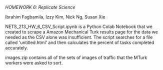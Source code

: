 *HOMEWORK 6: Replicate Science*

Ibrahim Fagbamila, Izzy Kim, Nick Ng, Susan Xie


NETS_213_HW_6_CSV_Script.ipynb is a Python Colab Notebook that we created to scrape a Amazon Mechanical Turk results page for the data we needed as the CSV alone was insufficient. The script searches for a file called 'untitled.html' and then calculates the percent of tasks completed accurately.

images.zip contains all of the sets of images of traffic that the MTurk workers were asked to sort.
